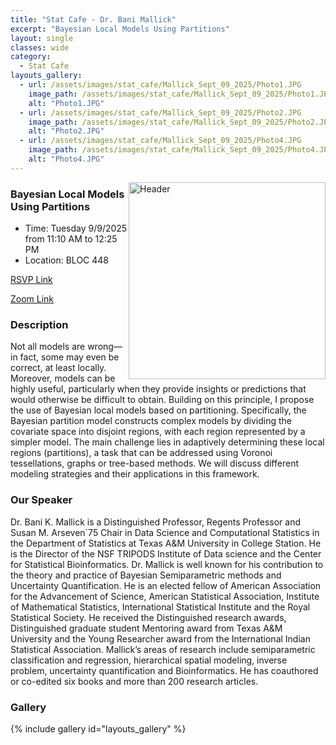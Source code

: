 ```yaml
---
title: "Stat Cafe - Dr. Bani Mallick"
excerpt: "Bayesian Local Models Using Partitions"
layout: single
classes: wide
category: 
  - Stat Cafe
layouts_gallery:
  - url: /assets/images/stat_cafe/Mallick_Sept_09_2025/Photo1.JPG
    image_path: /assets/images/stat_cafe/Mallick_Sept_09_2025/Photo1.JPG
    alt: "Photo1.JPG"
  - url: /assets/images/stat_cafe/Mallick_Sept_09_2025/Photo2.JPG
    image_path: /assets/images/stat_cafe/Mallick_Sept_09_2025/Photo2.JPG
    alt: "Photo2.JPG"
  - url: /assets/images/stat_cafe/Mallick_Sept_09_2025/Photo4.JPG
    image_path: /assets/images/stat_cafe/Mallick_Sept_09_2025/Photo4.JPG
    alt: "Photo4.JPG"
---
```



<img src="https://github.com/jeroda7105/tamusgsa.github.io/blob/master/assets/images/stat_cafe/Mallick_Sept_09_2025/Photo3.JPG?raw=true" alt="Header" width="315" style="float: right;"/> 



### Bayesian Local Models Using Partitions

- Time: Tuesday 9/9/2025 from 11:10 AM to 12:25 PM
- Location: BLOC 448


[RSVP Link](<https://urldefense.com/v3/__https://forms.gle/p3XCBRkW8XFoFVCm7__;!!KwNVnqRv!F2-2vLCDoInod2FXx2f_Io-jLJ2Vs4iWHmas7CpE_kGn7DNlbT3su9pWiR_s5sReLVU2pF14MBow0xj_zWAh$>)

[Zoom Link](<https://tamu.zoom.us/j/91033644108>)

### Description

Not all models are wrong—in fact, some may even be correct, at least locally.
Moreover, models can be highly useful, particularly when they provide insights or predictions that would otherwise be difficult to obtain. Building on this principle, I propose the use of Bayesian local models based on partitioning. Specifically, the Bayesian partition model constructs complex models by dividing the covariate space into disjoint regions, with each region represented by a simpler model. The main challenge lies in adaptively determining these local regions (partitions), a task that can be addressed using Voronoi tessellations, graphs or tree-based methods. We will discuss different modeling strategies and their applications in this framework.

### Our Speaker

Dr. Bani K. Mallick is a Distinguished Professor, Regents Professor and Susan M. Arseven`75 Chair in Data Science and Computational Statistics in the Department of Statistics at Texas A&M University in College Station. He is the Director of the NSF TRIPODS Institute of Data science and the 
Center for Statistical Bioinformatics. Dr. Mallick is well known for his contribution to the theory and practice of Bayesian Semiparametric methods and Uncertainty Quantification. He is an elected fellow of American Association for the Advancement of Science, American Statistical Association, Institute of Mathematical Statistics, International Statistical Institute and the Royal Statistical Society. He received the Distinguished research awards, Distinguished graduate student Mentoring award from Texas A&M University and the Young Researcher award from the International Indian Statistical 
Association. Mallick’s areas of research include semiparametric classification and regression, hierarchical spatial modeling, inverse problem, uncertainty quantification and Bioinformatics. He has 
coauthored or co-edited six books and more than 200 research articles.


<!--
### Presentation
<iframe src="https://drive.google.com/file/d/1tN9MfS-UIcedYkMafjpg1VxsRcSM0t8T/preview" width="640" height="480" allow="autoplay"></iframe>
-->

<!--
### Recording
<iframe width="560" height="315" src="https://www.youtube.com/embed/4k2Cp6_qF8w?si=KPxNBAuZWUIRiC9M" title="YouTube video player" frameborder="0" allow="accelerometer; autoplay; clipboard-write; encrypted-media; gyroscope; picture-in-picture; web-share" referrerpolicy="strict-origin-when-cross-origin" allowfullscreen></iframe>
-->


### Gallery

{% include gallery id="layouts_gallery" %}

